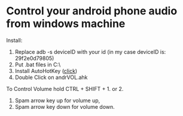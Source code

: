 # Control your android phone audio from windows machine

Install:
1) Replace adb -s deviceID with your id (in my case deviceID is: 29f2e0d79805)
2) Put .bat files in C:\
3) Install AutoHotKey ([click](https://www.autohotkey.com/download/ahk-install.exe))
4) Double Click on andrVOL.ahk

To Control Volume hold CTRL + SHIFT + 1. or 2.
1) Spam arrow key up for volume up,
2) Spam arrow key down for volume down.
